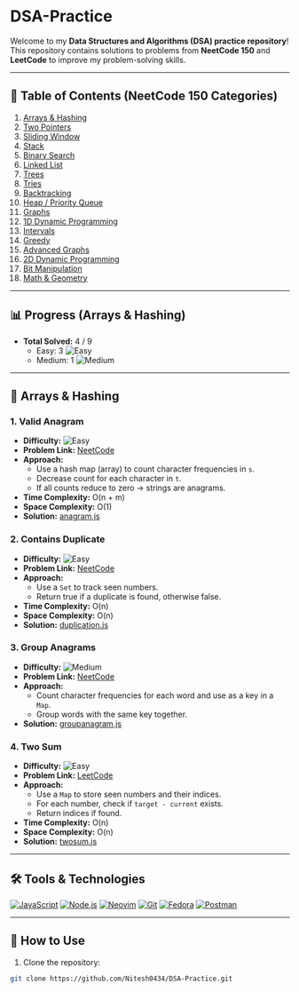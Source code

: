 # DSA-Practice

Welcome to my **Data Structures and Algorithms (DSA) practice repository**!  
This repository contains solutions to problems from **NeetCode 150** and **LeetCode** to improve my problem-solving skills.

---

## 📂 Table of Contents (NeetCode 150 Categories)

1. [Arrays & Hashing](#arrays--hashing)
2. [Two Pointers](#two-pointers)
3. [Sliding Window](#sliding-window)
4. [Stack](#stack)
5. [Binary Search](#binary-search)
6. [Linked List](#linked-list)
7. [Trees](#trees)
8. [Tries](#tries)
9. [Backtracking](#backtracking)
10. [Heap / Priority Queue](#heap--priority-queue)
11. [Graphs](#graphs)
12. [1D Dynamic Programming](#1d-dynamic-programming)
13. [Intervals](#intervals)
14. [Greedy](#greedy)
15. [Advanced Graphs](#advanced-graphs)
16. [2D Dynamic Programming](#2d-dynamic-programming)
17. [Bit Manipulation](#bit-manipulation)
18. [Math & Geometry](#math--geometry)

---

## 📊 Progress (Arrays & Hashing)
- **Total Solved:** 4 / 9  
  - Easy: 3 ![Easy](https://img.shields.io/badge/Easy-3-brightgreen)  
  - Medium: 1 ![Medium](https://img.shields.io/badge/Medium-1-yellow)

---

## 🧩 Arrays & Hashing

### 1. Valid Anagram
- **Difficulty:** ![Easy](https://img.shields.io/badge/Difficulty-Easy-brightgreen)
- **Problem Link:** [NeetCode](https://neetcode.io/problems/is-anagram?list=neetcode150)
- **Approach:**  
  - Use a hash map (array) to count character frequencies in `s`.  
  - Decrease count for each character in `t`.  
  - If all counts reduce to zero → strings are anagrams.  
- **Time Complexity:** O(n + m)  
- **Space Complexity:** O(1)  
- **Solution:** [anagram.js](./Arrays/anagram.js)

### 2. Contains Duplicate
- **Difficulty:** ![Easy](https://img.shields.io/badge/Difficulty-Easy-brightgreen)
- **Problem Link:** [NeetCode](https://neetcode.io/problems/duplicate-integer?list=neetcode150)
- **Approach:**  
  - Use a `Set` to track seen numbers.  
  - Return true if a duplicate is found, otherwise false.  
- **Time Complexity:** O(n)  
- **Space Complexity:** O(n)  
- **Solution:** [duplication.js](./Arrays/duplication.js)

### 3. Group Anagrams
- **Difficulty:** ![Medium](https://img.shields.io/badge/Difficulty-Medium-yellow)
- **Problem Link:** [NeetCode](https://neetcode.io/problems/group-anagrams?list=neetcode150)
- **Approach:**  
  - Count character frequencies for each word and use as a key in a `Map`.  
  - Group words with the same key together.  
- **Solution:** [groupanagram.js](./Arrays/groupanagram.js)

### 4. Two Sum
- **Difficulty:** ![Easy](https://img.shields.io/badge/Difficulty-Easy-brightgreen)
- **Problem Link:** [LeetCode](https://leetcode.com/problems/two-sum/)
- **Approach:**  
  - Use a `Map` to store seen numbers and their indices.  
  - For each number, check if `target - current` exists.  
  - Return indices if found.  
- **Time Complexity:** O(n)  
- **Space Complexity:** O(n)  
- **Solution:** [twosum.js](./Arrays/twosum.js)

---

## 🛠️ Tools & Technologies
[![JavaScript](https://img.shields.io/badge/JavaScript-F7DF1E?style=for-the-badge&logo=javascript&logoColor=black)](https://developer.mozilla.org/en-US/docs/Web/JavaScript)
[![Node.js](https://img.shields.io/badge/Node.js-339933?style=for-the-badge&logo=node.js&logoColor=white)](https://nodejs.org/)
[![Neovim](https://img.shields.io/badge/Neovim-57A143?style=for-the-badge&logo=neovim&logoColor=white)](https://neovim.io/)
[![Git](https://img.shields.io/badge/Git-F05032?style=for-the-badge&logo=git&logoColor=white)](https://git-scm.com/)
[![Fedora](https://img.shields.io/badge/Fedora-294172?style=for-the-badge&logo=fedora&logoColor=white)](https://getfedora.org/)
[![Postman](https://img.shields.io/badge/Postman-FF6C37?style=for-the-badge&logo=postman&logoColor=white)](https://www.postman.com/)

---

## 📌 How to Use

1. Clone the repository:

```bash
git clone https://github.com/Nitesh0434/DSA-Practice.git
